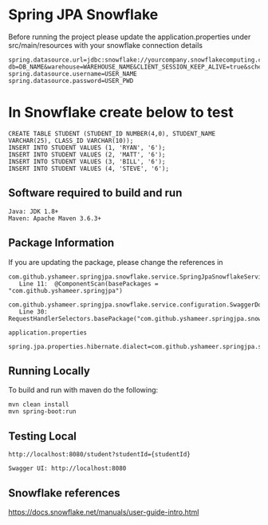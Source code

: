 
# Spring JPA Snowflake

Before running the project please update the application.properties under src/main/resources with your snowflake connection details
```
spring.datasource.url=jdbc:snowflake://yourcompany.snowflakecomputing.com/?db=DB_NAME&warehouse=WAREHOUSE_NAME&CLIENT_SESSION_KEEP_ALIVE=true&schema=SCHEMA_NAME
spring.datasource.username=USER_NAME
spring.datasource.password=USER_PWD
```

# In Snowflake create below to test 
```
CREATE TABLE STUDENT (STUDENT_ID NUMBER(4,0), STUDENT_NAME VARCHAR(25), CLASS_ID VARCHAR(10));
INSERT INTO STUDENT VALUES (1, 'RYAN', '6');
INSERT INTO STUDENT VALUES (2, 'MATT', '6');
INSERT INTO STUDENT VALUES (3, 'BILL', '6');
INSERT INTO STUDENT VALUES (4, 'STEVE', '6');
```

## Software required to build and run
```
Java: JDK 1.8+
Maven: Apache Maven 3.6.3+
```

## Package Information
If you are updating the package, please change the references in
```
com.github.yshameer.springjpa.snowflake.service.SpringJpaSnowflakeServiceApplication
   Line 11:  @ComponentScan(basePackages = "com.github.yshameer.springjpa")

com.github.yshameer.springjpa.snowflake.service.configuration.SwaggerDocumentationConfig
   Line 30: RequestHandlerSelectors.basePackage("com.github.yshameer.springjpa.snowflake.service.api")
   
application.properties
   spring.jpa.properties.hibernate.dialect=com.github.yshameer.springjpa.snowflake.service.dialect.SnowflakeDialect
```


## Running Locally

To build and run with maven do the following:

```
mvn clean install
mvn spring-boot:run
```

## Testing Local
```
http://localhost:8080/student?studentId={studentId}

Swagger UI: http://localhost:8080
```

## Snowflake references
https://docs.snowflake.net/manuals/user-guide-intro.html